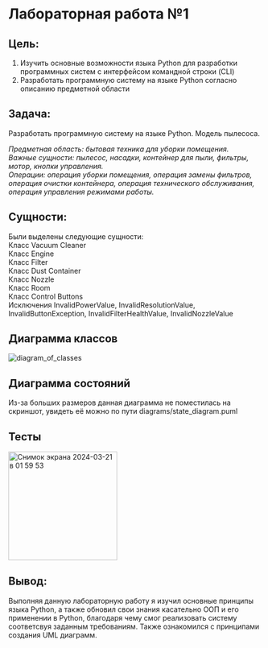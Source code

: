 # Лабораторная работа №1

## Цель: 
1. Изучить основные возможности языка Python для разработки программных систем с интерфейсом командной строки (CLI)
2. Разработать программную систему на языке Python согласно описанию предметной области
## Задача:
Разработать программную систему на языке Python. Модель пылесоса.

<em>
Предметная область: бытовая техника для уборки помещения.<br>
Важные сущности: пылесос, насадки, контейнер для пыли, фильтры, мотор, кнопки управления.<br>
Операции: операция уборки помещения, операция замены фильтров, операция очистки контейнера, операция технического обслуживания, операция управления режимами работы.

</em>

## Сущности:
Были выделены следующие сущности: <br>
Класс Vacuum Cleaner <br>
Класс Engine<br>
Класс Filter<br>
Класс Dust Container<br>
Класс Nozzle<br>
Класс Room<br>
Класс Control Buttons<br>
Исключения InvalidPowerValue, InvalidResolutionValue, InvalidButtonException, InvalidFilterHealthValue, InvalidNozzleValue

## Диаграмма классов
![diagram_of_classes](https://github.com/wuttang/ppois-2-2024/assets/100690675/154ae2a3-b583-4754-99ea-84d6bff51bea)

## Диаграмма состояний
Из-за больших размеров данная диаграмма не поместилась на скриншот, увидеть её можно по пути diagrams/state_diagram.puml

## Тесты
<img width="216" alt="Снимок экрана 2024-03-21 в 01 59 53" src="https://github.com/wuttang/ppois-2-2024/assets/100690675/e9681768-326f-4062-93b9-40066db436ff">

## Вывод:
Выполняя данную лабораторную работу я изучил основные принципы языка Python, а также обновил свои знания касательно ООП и его применении в Python, благодаря чему смог реализовать систему соответсвуя заданным требованиям. Также ознакомился с принципами создания UML диаграмм.
